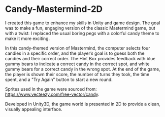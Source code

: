 # Candy-Mastermind-2D
I created this game to enhance my skills in Unity and game design. The goal was to make a fun, engaging version of the classic Mastermind game, but with a twist: I replaced the usual boring pegs with a colorful candy theme to make it more exciting.

In this candy-themed version of Mastermind, the computer selects four candies in a specific order, and the player’s goal is to guess both the candies and their correct order. The Hint Box provides feedback with blue gummy bears to indicate a correct candy in the correct spot, and white gummy bears for a correct candy in the wrong spot. At the end of the game, the player is shown their score, the number of turns they took, the time spent, and a "Try Again" button to start a new round.

Sprites used in the game were sourced from: https://www.vecteezy.com/free-vector/candy.

Developed in Unity3D, the game world is presented in 2D to provide a clean, visually appealing interface.
